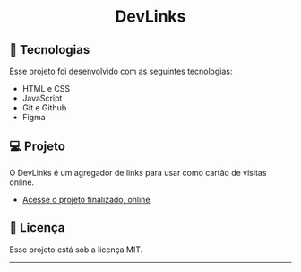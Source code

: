 <h1 align="center"> DevLinks </h1>



## 🚀 Tecnologias

Esse projeto foi desenvolvido com as seguintes tecnologias:

- HTML e CSS
- JavaScript
- Git e Github
- Figma

## 💻 Projeto

O DevLinks é um agregador de links para usar como cartão de visitas online.

- [Acesse o projeto finalizado, online](https://github.com/Fransley2307/Discover)

## :memo: Licença

Esse projeto está sob a licença MIT.

---

